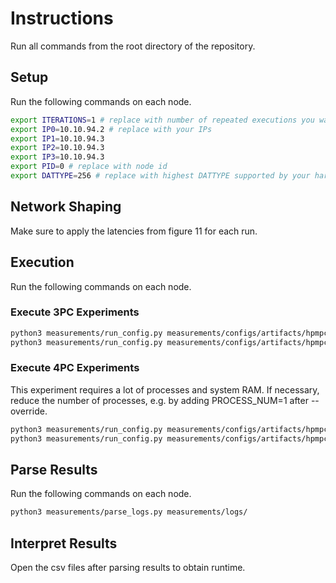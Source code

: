# Instructions

Run all commands from the root directory of the repository.

## Setup

Run the following commands on each node.

```sh
export ITERATIONS=1 # replace with number of repeated executions you want to run
export IP0=10.10.94.2 # replace with your IPs
export IP1=10.10.94.3
export IP2=10.10.94.3
export IP3=10.10.94.3
export PID=0 # replace with node id
export DATTYPE=256 # replace with highest DATTYPE supported by your hardware
```

## Network Shaping

Make sure to apply the latencies from figure 11 for each run.

## Execution

Run the following commands on each node.

### Execute 3PC Experiments

```sh
python3 measurements/run_config.py measurements/configs/artifacts/hpmpc/figure11/figure11_runtime_baseline.conf -i $ITERATIONS -a $IP0 -b $IP1 -c $IP2 -p $PID --override PROTOCOL=2 DATTYPE=$DATTYPE
python3 measurements/run_config.py measurements/configs/artifacts/hpmpc/figure11/figure11_runtime_Trio_Quad.conf -i $ITERATIONS -a $IP0 -b $IP1 -c $IP2 -p $PID --override PROTOCOL=5 DATTYPE=$DATTYPE
```

### Execute 4PC Experiments
This experiment requires a lot of processes and system RAM. If necessary, reduce the number of processes, e.g. by adding PROCESS_NUM=1 after --override.

```sh
python3 measurements/run_config.py measurements/configs/artifacts/hpmpc/figure11/runtime_baseline.conf -i $ITERATIONS -a $IP0 -b $IP1 -c $IP2 -d $IP3 -p $PID --override PROTOCOL=9 DATTYPE=$DATTYPE
python3 measurements/run_config.py measurements/configs/artifacts/hpmpc/figure11/runtime_Trio_Quad.conf -i $ITERATIONS -a $IP0 -b $IP1 -c $IP2 -d $IP3 -p $PID --override PROTOCOL=12 DATTYPE=$DATTYPE
```

## Parse Results

Run the following commands on each node.

```sh
python3 measurements/parse_logs.py measurements/logs/
```

## Interpret Results

Open the csv files after parsing results to obtain runtime.
